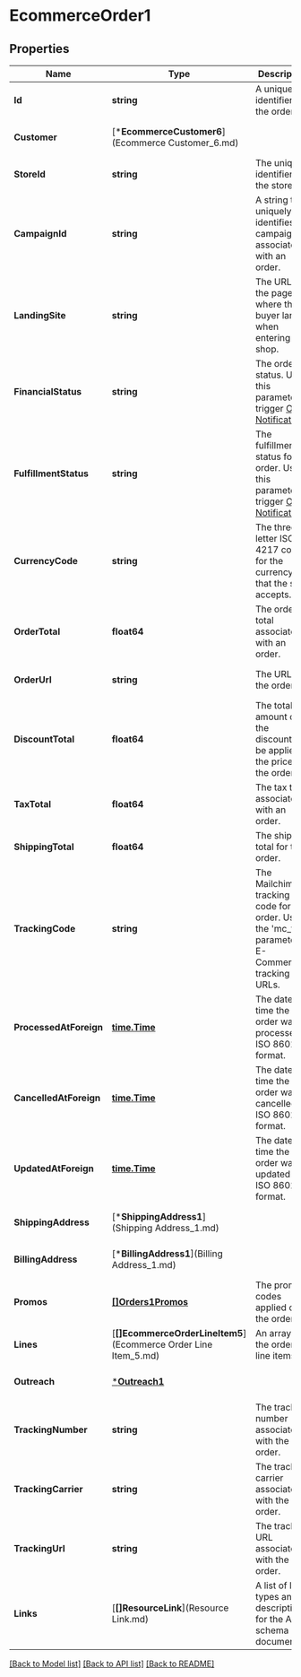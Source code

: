 # EcommerceOrder1

## Properties
Name | Type | Description | Notes
------------ | ------------- | ------------- | -------------
**Id** | **string** | A unique identifier for the order. | [optional] [default to null]
**Customer** | [***EcommerceCustomer6**](Ecommerce Customer_6.md) |  | [optional] [default to null]
**StoreId** | **string** | The unique identifier for the store. | [optional] [default to null]
**CampaignId** | **string** | A string that uniquely identifies the campaign associated with an order. | [optional] [default to null]
**LandingSite** | **string** | The URL for the page where the buyer landed when entering the shop. | [optional] [default to null]
**FinancialStatus** | **string** | The order status. Use this parameter to trigger [Order Notifications](https://mailchimp.com/developer/marketing/docs/e-commerce/#order-notifications). | [optional] [default to null]
**FulfillmentStatus** | **string** | The fulfillment status for the order. Use this parameter to trigger [Order Notifications](https://mailchimp.com/developer/marketing/docs/e-commerce/#order-notifications). | [optional] [default to null]
**CurrencyCode** | **string** | The three-letter ISO 4217 code for the currency that the store accepts. | [optional] [default to null]
**OrderTotal** | **float64** | The order total associated with an order. | [optional] [default to null]
**OrderUrl** | **string** | The URL for the order. | [optional] [default to null]
**DiscountTotal** | **float64** | The total amount of the discounts to be applied to the price of the order. | [optional] [default to null]
**TaxTotal** | **float64** | The tax total associated with an order. | [optional] [default to null]
**ShippingTotal** | **float64** | The shipping total for the order. | [optional] [default to null]
**TrackingCode** | **string** | The Mailchimp tracking code for the order. Uses the &#x27;mc_tc&#x27; parameter in E-Commerce tracking URLs. | [optional] [default to null]
**ProcessedAtForeign** | [**time.Time**](time.Time.md) | The date and time the order was processed in ISO 8601 format. | [optional] [default to null]
**CancelledAtForeign** | [**time.Time**](time.Time.md) | The date and time the order was cancelled in ISO 8601 format. | [optional] [default to null]
**UpdatedAtForeign** | [**time.Time**](time.Time.md) | The date and time the order was updated in ISO 8601 format. | [optional] [default to null]
**ShippingAddress** | [***ShippingAddress1**](Shipping Address_1.md) |  | [optional] [default to null]
**BillingAddress** | [***BillingAddress1**](Billing Address_1.md) |  | [optional] [default to null]
**Promos** | [**[]Orders1Promos**](Orders_1_promos.md) | The promo codes applied on the order | [optional] [default to null]
**Lines** | [**[]EcommerceOrderLineItem5**](Ecommerce Order Line Item_5.md) | An array of the order&#x27;s line items. | [optional] [default to null]
**Outreach** | [***Outreach1**](Outreach_1.md) |  | [optional] [default to null]
**TrackingNumber** | **string** | The tracking number associated with the order. | [optional] [default to null]
**TrackingCarrier** | **string** | The tracking carrier associated with the order. | [optional] [default to null]
**TrackingUrl** | **string** | The tracking URL associated with the order. | [optional] [default to null]
**Links** | [**[]ResourceLink**](Resource Link.md) | A list of link types and descriptions for the API schema documents. | [optional] [default to null]

[[Back to Model list]](../README.md#documentation-for-models) [[Back to API list]](../README.md#documentation-for-api-endpoints) [[Back to README]](../README.md)

